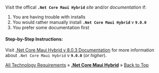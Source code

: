 ﻿   
Visit the offical **`.Net Core Maui Hybrid`** _site_ and/or _documentation_ if:

1. You are having trouble with installs
2. You would rather manually install **`.Net Core Maui Hybrid`** v **`9.0.0`**
3. You prefer some documentation first
   
#### Step-by-Step Instructions:
   
Visit [.Net Core Maui Hybrid v 8.0.3 Documentation](https://learn.microsoft.com/en-us/dotnet/maui/) for more information about `.Net Core Maui Hybrid` v **`9.0.0`** (_or higher_).



[All Technology Requirements](https://github.com/JasonSilvestri/JSopX.BridgeTooFar/blob/master/JSopX.BridgeTooFar/Docs/Master/JSopX/Technologies.md)  »  [**.Net Core Maui Hybrid**](#net-core-maui-hybrid)  »  [Back to Top](#table-of-contents)
